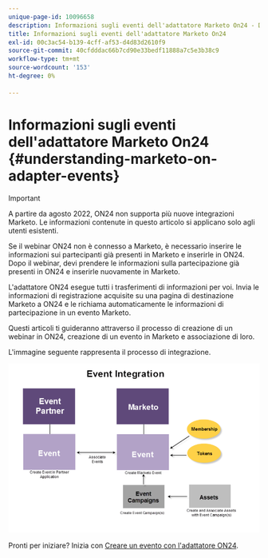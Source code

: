 ```yaml
---
unique-page-id: 10096658
description: Informazioni sugli eventi dell'adattatore Marketo On24 - Documentazione Marketo - Documentazione del prodotto
title: Informazioni sugli eventi dell'adattatore Marketo On24
exl-id: 00c3ac54-b139-4cff-af53-d4d83d2610f9
source-git-commit: 40cfdddac66b7cd90e33bedf11888a7c5e3b38c9
workflow-type: tm+mt
source-wordcount: '153'
ht-degree: 0%

---
```


# Informazioni sugli eventi dell&#39;adattatore Marketo On24 {#understanding-marketo-on-adapter-events}

>[!IMPORTANT]
>
>A partire da agosto 2022, ON24 non supporta più nuove integrazioni Marketo. Le informazioni contenute in questo articolo si applicano solo agli utenti esistenti.

Se il webinar ON24 non è connesso a Marketo, è necessario inserire le informazioni sui partecipanti già presenti in Marketo e inserirle in ON24. Dopo il webinar, devi prendere le informazioni sulla partecipazione già presenti in ON24 e inserirle nuovamente in Marketo.

L&#39;adattatore ON24 esegue tutti i trasferimenti di informazioni per voi. Invia le informazioni di registrazione acquisite su una pagina di destinazione Marketo a ON24 e le richiama automaticamente le informazioni di partecipazione in un evento Marketo.

Questi articoli ti guideranno attraverso il processo di creazione di un webinar in ON24, creazione di un evento in Marketo e associazione di loro.

L&#39;immagine seguente rappresenta il processo di integrazione.

![](assets/image2015-12-16-11-3a26-3a29.png)

Pronti per iniziare? Inizia con [Creare un evento con l&#39;adattatore ON24](/help/marketo/product-docs/demand-generation/events/create-an-event/create-an-event-with-the-marketo-on24-adapter.md).
